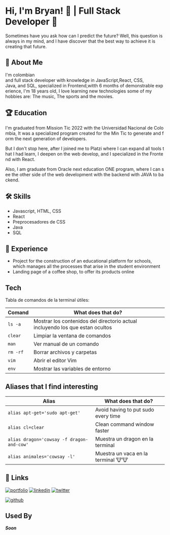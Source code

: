 # Hi, I'm Bryan! 👋 | Full Stack Developer 🤖

Sometimes have you ask how can I predict the future? Well, this question is always in my mind, and I have discover that the best way to achieve it is creating that future.

## 🚀 About Me
I'm colombian and full stack developer with knowledge in JavaScript,React, CSS, Java, and SQL, specialized in Frontend,witth 6 months of demonstrable experience, I'm 18 years old, I love learning new technologies some of my hobbies are: The music, The sports and the movies.

## 🏆 Education
I'm graduated from Mission Tic 2022 with the Universidad Nacional de Colombia, It was a specialized program created for the Min Tic to generate and form the next generation of developers.

But I don't stop here, after I joined me to Platzi where I can expand all tools that I had learn, I deepen on the web develop, and I specialized in the Frontend with React.

Also, I am graduate from Oracle next education ONE program, where I can see the other side of the web development with the backend with JAVA to backend.

## 🛠 Skills
* Javascript, HTML, CSS
* React
* Preprocesadores de CSS
* Java
* SQL

## 🦺 Experience
* Project for the construction of an educational platform for schools, which manages all the processes that arise in the student environment
* Landing page of a coffee shop, to offer its products online

## Tech

Tabla de comandos de la terminal útiles:

| Comand        | What does that do?                                                         |
| ------         | ------                                                                        |
| ``` ls -a ```  | Mostrar los contenidos del directorio actual incluyendo los que estan ocultos |
| ``` clear ```  | Limpiar la ventana de comandos                                                |
| ``` man ```    | Ver manual de un comando                                                      |
| ``` rm -rf ``` | Borrar archivos y carpetas                                                    |
| ``` vim ```    | Abrir el editor Vim                                                           |
| ``` env ```    | Mostrar las variables de entorno

## Aliases that I find interesting

| Alias                                 | What does that do?                                 |
| ------                                | ------                                     |
| ``` alias apt-get='sudo apt-get'  ``` | Avoid having to put sudo every time       |
| ``` alias cl=clear ```                | Clean command window faster|
|```alias dragon='cowsay -f dragon-and-cow'```|Muestra un dragon en la terminal
|```alias animales='cowsay -l'```| Muestra un vaca en la terminal 🐮🐮
## 🔗 Links
[![portfolio](https://img.shields.io/badge/my_portfolio-000?style=for-the-badge&logo=ko-fi&logoColor=white)](https://katherineoelsner.com/)
[![linkedin](https://img.shields.io/badge/linkedin-0A66C2?style=for-the-badge&logo=linkedin&logoColor=white)](https://www.linkedin.com/)
[![twitter](https://img.shields.io/badge/twitter-1DA1F2?style=for-the-badge&logo=twitter&logoColor=white)](https://twitter.com/)

[![github](https://img.shields.io/github/followers/taliixer?label=My%20Profile&logoColor=black&style=social)](https://github.com/)


## Used By
*__Soon__*
